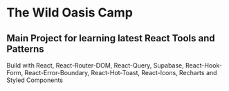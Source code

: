 # The Wild Oasis Camp

## Main Project for learning latest React Tools and Patterns

Build with React, React-Router-DOM, React-Query, Supabase, React-Hook-Form, React-Error-Boundary, React-Hot-Toast, React-Icons, Recharts and Styled Components

